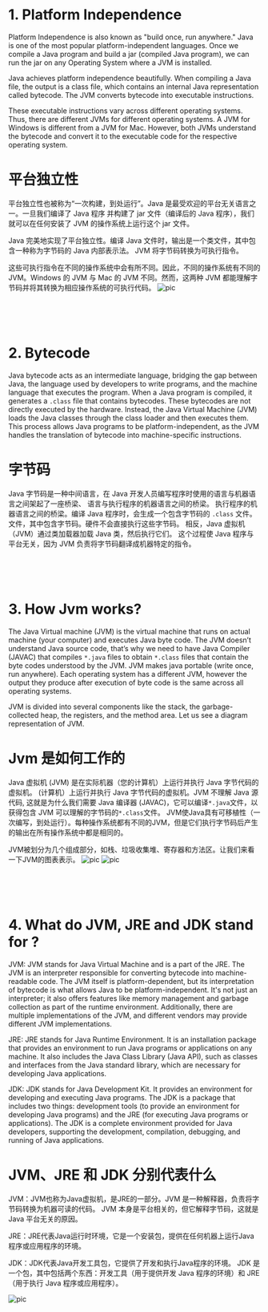 
# 1. Platform Independence

Platform Independence is also known as "build once, run anywhere." Java is one of the most
popular platform-independent languages. Once we compile a Java program and build a jar
(compiled Java program), we can run the jar on any Operating System where a JVM is installed.

Java achieves platform independence beautifully. When compiling a Java file, the output is a
class file, which contains an internal Java representation called bytecode. The JVM converts
bytecode into executable instructions.

These executable instructions vary across different operating systems. Thus, there are different
JVMs for different operating systems. A JVM for Windows is different from a JVM for Mac.
However, both JVMs understand the bytecode and convert it to the executable code for the
respective operating system.

# 平台独立性

平台独立性也被称为“一次构建，到处运行”。Java 是最受欢迎的平台无关语言之一。一旦我们编译了 Java 程序
并构建了 jar 文件（编译后的 Java 程序），我们就可以在任何安装了 JVM 的操作系统上运行这个 jar 文件。

Java 完美地实现了平台独立性。编译 Java 文件时，输出是一个类文件，其中包含一种称为字节码的 Java 内部表示法。
JVM 将字节码转换为可执行指令。

这些可执行指令在不同的操作系统中会有所不同。因此，不同的操作系统有不同的 JVM。Windows 的 JVM 与
Mac 的 JVM 不同。然而，这两种 JVM 都能理解字节码并将其转换为相应操作系统的可执行代码。
![pic](https://miro.medium.com/v2/resize:fit:1000/0*rXssPHX9bGHjKab3.jpg)

<br>
<br>
<br>

# 2. Bytecode

Java bytecode acts as an intermediate language, bridging the gap between Java,
the language used by developers to write programs, and the machine language that
executes the program. When a Java program is compiled, it generates a `.class` file
that contains bytecodes. These bytecodes are not directly executed by the hardware.
Instead, the Java Virtual Machine (JVM) loads the Java classes through the class
loader and then executes them. This process allows Java programs to be
platform-independent, as the JVM handles the translation of bytecode into
machine-specific instructions.     

# 字节码

Java 字节码是一种中间语言，在 Java 开发人员编写程序时使用的语言与机器语言之间架起了一座桥梁、
语言与执行程序的机器语言之间的桥梁。
执行程序的机器语言之间的桥梁。编译 Java 程序时，会生成一个包含字节码的 `.class` 文件。
文件，其中包含字节码。硬件不会直接执行这些字节码。
相反，Java 虚拟机（JVM）通过类加载器加载 Java 类，然后执行它们。
这个过程使 Java 程序与平台无关，因为 JVM 负责将字节码翻译成机器特定的指令。

<br>
<br>
<br>

# 3. How Jvm works?

The Java Virtual machine (JVM) is the virtual machine that runs on actual machine
(your computer) and executes Java byte code. The JVM doesn’t understand Java source code,
that’s why we need to have Java Compiler (JAVAC) that compiles `*.java` files to obtain
`*.class` files that contain the byte codes understood by the JVM. JVM makes java portable
(write once, run anywhere). Each operating system has a different JVM, however the output
they produce after execution of byte code is the same across all operating systems.

JVM is divided into several components like the stack, the garbage-collected heap,
the registers, and the method area. Let us see a diagram representation of JVM.

# Jvm 是如何工作的

Java 虚拟机 (JVM) 是在实际机器（您的计算机）上运行并执行 Java 字节代码的虚拟机。
(计算机）上运行并执行 Java 字节代码的虚拟机。JVM 不理解 Java 源代码,
这就是为什么我们需要 Java 编译器 (JAVAC)，它可以编译`*.java`文件，以获得包含 JVM 可以理解的字节码的`*.class`文件。
JVM使Java具有可移植性（一次编写，到处运行）。每种操作系统都有不同的JVM，但是它们执行字节码后产生的输出在所有操作系统中都是相同的。

JVM被划分为几个组成部分，如栈、垃圾收集堆、寄存器和方法区。让我们来看一下JVM的图表表示。
![pic](https://www.interviewbit.com/blog/wp-content/uploads/2022/06/Java-Architecture-1024x658.png)
![pic](https://www.freecodecamp.org/news/content/images/size/w1600/2021/01/image-39.png)

<br>
<br>
<br>

# 4. What do JVM, JRE and JDK stand for ?

JVM: JVM stands for Java Virtual Machine and is a part of the JRE. The JVM is an interpreter responsible for converting bytecode into machine-readable code. 
The JVM itself is platform-dependent, but its interpretation of bytecode is what allows Java to be platform-independent. It's not just an interpreter; 
it also offers features like memory management and garbage collection as part of the runtime environment. 
Additionally, there are multiple implementations of the JVM, and different vendors may provide different JVM implementations.

JRE: JRE stands for Java Runtime Environment. 
It is an installation package that provides an environment to run Java programs or applications on any machine. It also includes the Java Class Library (Java API), 
such as classes and interfaces from the Java standard library, which are necessary for developing Java applications.

JDK: JDK stands for Java Development Kit. It provides an environment for developing and executing Java programs. 
The JDK is a package that includes two things: development tools (to provide an environment for developing Java programs) and the JRE (for executing Java programs or applications). 
The JDK is a complete environment provided for Java developers, supporting the development, compilation, debugging, and running of Java applications.

# JVM、JRE 和 JDK 分别代表什么

JVM：JVM也称为Java虚拟机，是JRE的一部分。JVM 是一种解释器，负责将字节码转换为机器可读的代码。
JVM 本身是平台相关的，但它解释字节码，这就是 Java 平台无关的原因。

JRE：JRE代表Java运行时环境，它是一个安装包，提供在任何机器上运行Java程序或应用程序的环境。

JDK：JDK代表Java开发工具包，它提供了开发和执行Java程序的环境。
JDK 是一个包，其中包括两个东西：开发工具（用于提供开发 Java 程序的环境）和 JRE（用于执行 Java 程序或应用程序）。

![pic](https://techbeamers.com/wp-content/uploads/2019/03/JVM-vs-JRE-vs-JDK.png)



